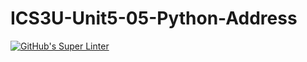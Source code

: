 # ICS3U-Unit5-05-Python-Address

[![GitHub's Super Linter](https://github.com/dbcalitis/ICS3U-Unit5-05-Python-Address/workflows/GitHub's%20Super%20Linter/badge.svg)](https://github.com/dbcalitis/ICS3U-Unit5-05-Python-Address/actions)

